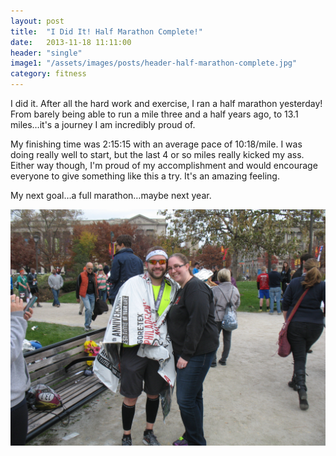 ```yaml
---
layout: post
title:  "I Did It! Half Marathon Complete!"
date:   2013-11-18 11:11:00
header: "single"
image1: "/assets/images/posts/header-half-marathon-complete.jpg"
category: fitness
---
```


I did it. After all the hard work and exercise, I ran a half marathon yesterday! From barely being able to run a mile three and a half years ago, to 13.1 miles…it's a journey I am incredibly proud of.

My finishing time was 2:15:15 with an average pace of 10:18/mile. I was doing really well to start, but the last 4 or so miles really kicked my ass. Either way though, I'm proud of my accomplishment and would encourage everyone to give something like this a try. It's an amazing feeling.

My next goal…a full marathon…maybe next year.

![Half Marathon Finish](/assets/images/posts/half-marathon-complete.jpg)